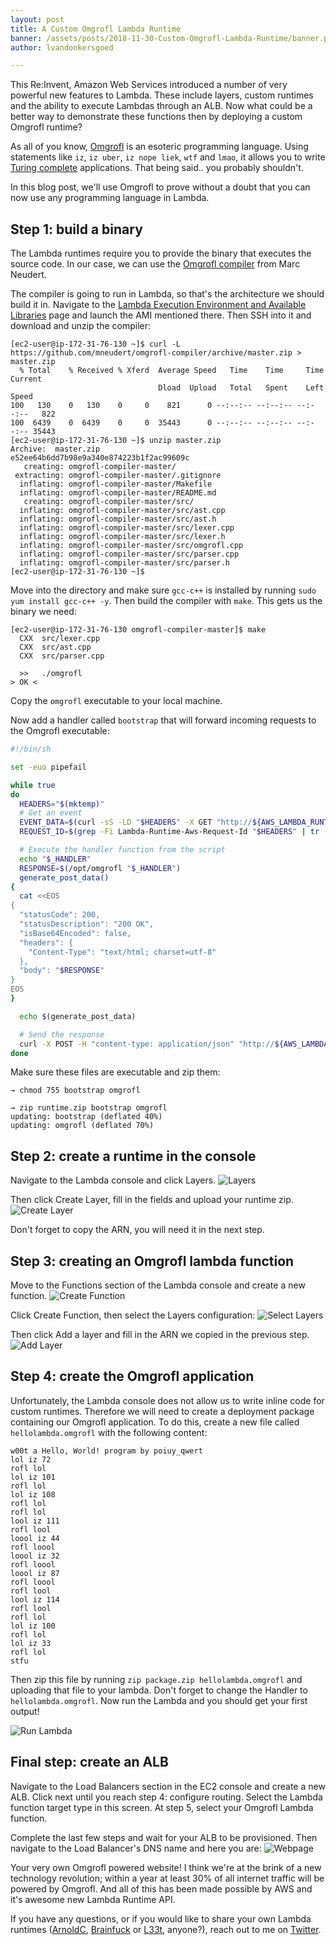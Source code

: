 ```yaml
---
layout: post
title: A Custom Omgrofl Lambda Runtime
banner: /assets/posts/2018-11-30-Custom-Omgrofl-Lambda-Runtime/banner.png
author: lvandonkersgoed

---
```

This Re:Invent, Amazon Web Services introduced a number of very powerful new features to Lambda. These include layers, custom runtimes and the ability to execute Lambdas through an ALB. Now what could be a better way to demonstrate these functions then by deploying a custom Omgrofl runtime?

As all of you know, [Omgrofl](https://esolangs.org/wiki/Omgrofl) is an esoteric programming language. Using statements like `iz`, `iz uber`, `iz nope liek`, `wtf` and `lmao`, it allows you to write [Turing complete](https://esolangs.org/wiki/Turing-complete) applications. That being said.. you probably shouldn't.

In this blog post, we'll use Omgrofl to prove without a doubt that you can now use any programming language in Lambda.

## Step 1: build a binary
The Lambda runtimes require you to provide the binary that executes the source code. In our case, we can use the [Omgrofl compiler](https://github.com/mneudert/omgrofl-compiler) from Marc Neudert.

The compiler is going to run in Lambda, so that's the architecture we should build it in. Navigate to the [Lambda Execution Environment and Available Libraries](https://docs.aws.amazon.com/lambda/latest/dg/current-supported-versions.html) page and launch the AMI mentioned there. Then SSH into it and download and unzip the compiler:
```
[ec2-user@ip-172-31-76-130 ~]$ curl -L https://github.com/mneudert/omgrofl-compiler/archive/master.zip > master.zip
  % Total    % Received % Xferd  Average Speed   Time    Time     Time  Current
                                 Dload  Upload   Total   Spent    Left  Speed
100   130    0   130    0     0    821      0 --:--:-- --:--:-- --:--:--   822
100  6439    0  6439    0     0  35443      0 --:--:-- --:--:-- --:--:-- 35443
[ec2-user@ip-172-31-76-130 ~]$ unzip master.zip 
Archive:  master.zip
e52ee64b6dd7b98e9a340e874223b1f2ac99609c
   creating: omgrofl-compiler-master/
 extracting: omgrofl-compiler-master/.gitignore  
  inflating: omgrofl-compiler-master/Makefile  
  inflating: omgrofl-compiler-master/README.md  
   creating: omgrofl-compiler-master/src/
  inflating: omgrofl-compiler-master/src/ast.cpp  
  inflating: omgrofl-compiler-master/src/ast.h  
  inflating: omgrofl-compiler-master/src/lexer.cpp  
  inflating: omgrofl-compiler-master/src/lexer.h  
  inflating: omgrofl-compiler-master/src/omgrofl.cpp  
  inflating: omgrofl-compiler-master/src/parser.cpp  
  inflating: omgrofl-compiler-master/src/parser.h  
[ec2-user@ip-172-31-76-130 ~]$ 
```

Move into the directory and make sure `gcc-c++` is installed by running `sudo yum install gcc-c++ -y`. Then build the compiler with `make`. This gets us the binary we need:
```
[ec2-user@ip-172-31-76-130 omgrofl-compiler-master]$ make
  CXX  src/lexer.cpp
  CXX  src/ast.cpp
  CXX  src/parser.cpp

  >>   ./omgrofl
> OK <
```
Copy the `omgrofl` executable to your local machine.

Now add a handler called `bootstrap` that will forward incoming requests to the Omgrofl executable:
```sh
#!/bin/sh

set -euo pipefail

while true
do
  HEADERS="$(mktemp)"
  # Get an event
  EVENT_DATA=$(curl -sS -LD "$HEADERS" -X GET "http://${AWS_LAMBDA_RUNTIME_API}/2018-06-01/runtime/invocation/next")
  REQUEST_ID=$(grep -Fi Lambda-Runtime-Aws-Request-Id "$HEADERS" | tr -d '[:space:]' | cut -d: -f2)

  # Execute the handler function from the script
  echo "$_HANDLER"
  RESPONSE=$(/opt/omgrofl "$_HANDLER")
  generate_post_data()
{
  cat <<EOS
{
  "statusCode": 200,
  "statusDescription": "200 OK",
  "isBase64Encoded": false,
  "headers": {
    "Content-Type": "text/html; charset=utf-8"
  },
  "body": "$RESPONSE"
}
EOS
}

  echo $(generate_post_data)

  # Send the response
  curl -X POST -H "content-type: application/json" "http://${AWS_LAMBDA_RUNTIME_API}/2018-06-01/runtime/invocation/$REQUEST_ID/response" --data "$(generate_post_data)"
done
```

Make sure these files are executable and zip them:
```
→ chmod 755 bootstrap omgrofl 

→ zip runtime.zip bootstrap omgrofl
updating: bootstrap (deflated 40%)
updating: omgrofl (deflated 70%)
```

## Step 2: create a runtime in the console
Navigate to the Lambda console and click Layers.
![Layers](/assets/posts/2018-11-30-Custom-Omgrofl-Lambda-Runtime/layers.png)

Then click Create Layer, fill in the fields and upload your runtime zip.
![Create Layer](/assets/posts/2018-11-30-Custom-Omgrofl-Lambda-Runtime/create_layer.png)

Don't forget to copy the ARN, you will need it in the next step.

## Step 3: creating an Omgrofl lambda function
Move to the Functions section of the Lambda console and create a new function.
![Create Function](/assets/posts/2018-11-30-Custom-Omgrofl-Lambda-Runtime/create_function.png)

Click Create Function, then select the Layers configuration:
![Select Layers](/assets/posts/2018-11-30-Custom-Omgrofl-Lambda-Runtime/select_layers.png)

Then click Add a layer and fill in the ARN we copied in the previous step.
![Add Layer](/assets/posts/2018-11-30-Custom-Omgrofl-Lambda-Runtime/add_layer.png)

## Step 4: create the Omgrofl application
Unfortunately, the Lambda console does not allow us to write inline code for custom runtimes. Therefore we will need to create a deployment package containing our Omgrofl application. To do this, create a new file called `hellolambda.omgrofl` with the following content:
```
w00t a Hello, World! program by poiuy_qwert
lol iz 72
rofl lol
lol iz 101
rofl lol
lol iz 108
rofl lol
rofl lol
lool iz 111
rofl lool
loool iz 44
rofl loool
loool iz 32
rofl loool
loool iz 87
rofl loool
rofl lool
lool iz 114
rofl lool
rofl lol
lol iz 100
rofl lol
lol iz 33
rofl lol
stfu
```
Then zip this file by running `zip package.zip hellolambda.omgrofl` and uploading that file to your lambda. Don't forget to change the Handler to `hellolambda.omgrofl`. Now run the Lambda and you should get your first output!

![Run Lambda](/assets/posts/2018-11-30-Custom-Omgrofl-Lambda-Runtime/run.png)

## Final step: create an ALB
Navigate to the Load Balancers section in the EC2 console and create a new ALB. Click next until you reach step 4: configure routing. Select the Lambda function target type in this screen. At step 5, select your Omgrofl Lambda function.

Complete the last few steps and wait for your ALB to be provisioned. Then navigate to the Load Balancer's DNS name and here you are:
![Webpage](/assets/posts/2018-11-30-Custom-Omgrofl-Lambda-Runtime/webpage.png)

Your very own Omgrofl powered website! I think we're at the brink of a new technology revolution; within a year at least 30% of all internet traffic will be powered by Omgrofl. And all of this has been made possible by AWS and it's awesome new Lambda Runtime API.

If you have any questions, or if you would like to share your own Lambda runtimes ([ArnoldC](https://github.com/lhartikk/ArnoldC), [Brainfuck](https://esolangs.org/wiki/Brainfuck) or [L33t](https://en.wikipedia.org/wiki/Leet_(programming_language)), anyone?), reach out to me on [Twitter]( https://twitter.com/donkersgood).
